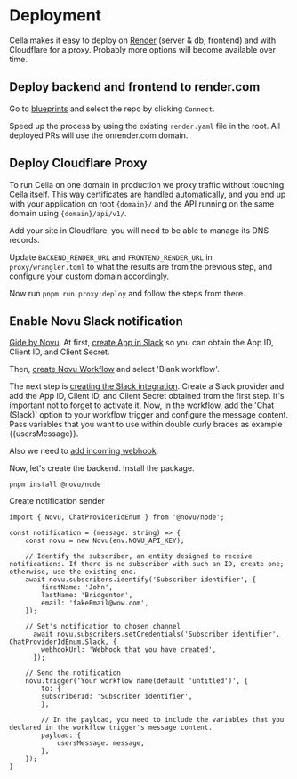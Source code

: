 # Deployment

Cella makes it easy to deploy on [Render](https://www.render.com) (server & db, frontend) and with Cloudflare for a proxy. Probably more options will become available over time.

## Deploy backend and frontend to render.com

Go to [blueprints](https://dashboard.render.com/select-repo?type=blueprint) and select the repo by clicking `Connect`.

Speed up the process by using the existing `render.yaml` file in the root. All deployed PRs will use the onrender.com domain.

## Deploy Cloudflare Proxy

To run Cella on one domain in production we proxy traffic without touching Cella itself. This way certificates are handled automatically, and you end up with your application on root `{domain}/` and the API running on the same domain using `{domain}/api/v1/`.

Add your site in Cloudflare, you will need to be able to manage its DNS records. 

Update `BACKEND_RENDER_URL` and `FRONTEND_RENDER_URL` in `proxy/wrangler.toml` to what the results are from the previous step, and configure your custom domain accordingly.

Now run `pnpm run proxy:deploy` and follow the steps from there.


## Enable Novu Slack notification

[Gide by Novu](https://docs.novu.co/guides/slack-guide).
At first, [create App in Slack](https://api.slack.com/apps) so you can obtain the App ID, Client ID, and Client Secret.

Then, [create Novu Workflow](https://web.novu.co/workflows?page=1&size=10) and select 'Blank workflow'.

The next step is [creating the Slack integration](https://web.novu.co/integrations). Create a Slack provider and add the App ID, Client ID, and Client Secret obtained from the first step. It's important not to forget to activate it. Now, in the workflow, add the 'Chat (Slack)' option to your workflow trigger and configure the message content. Pass variables that you want to use within double curly braces as example {{usersMessage}}.

Also we need to [add incoming webhook](https://api.slack.com/apps/A074GBPK6A1/incoming-webhooks?).

Now, let's create the backend. Install the package.
```
pnpm install @novu/node
```

Create notification sender
```
import { Novu, ChatProviderIdEnum } from '@novu/node';

const notification = (message: string) => {
    const novu = new Novu(env.NOVU_API_KEY);

    // Identify the subscriber, an entity designed to receive notifications. If there is no subscriber with such an ID, create one; otherwise, use the existing one.
    await novu.subscribers.identify('Subscriber identifier', {
        firstName: 'John',
        lastName: 'Bridgenton',
        email: 'fakeEmail@wow.com',
    });

    // Set's notification to chosen channel
      await novu.subscribers.setCredentials('Subscriber identifier', ChatProviderIdEnum.Slack, {
        webhookUrl: 'Webhook that you have created',
      });

    // Send the notification 
    novu.trigger('Your workflow name(default 'untitled')', {
        to: {
        subscriberId: 'Subscriber identifier',
        },

        // In the payload, you need to include the variables that you declared in the workflow trigger's message content.
        payload: {
            usersMessage: message,
        },
    });
}
```